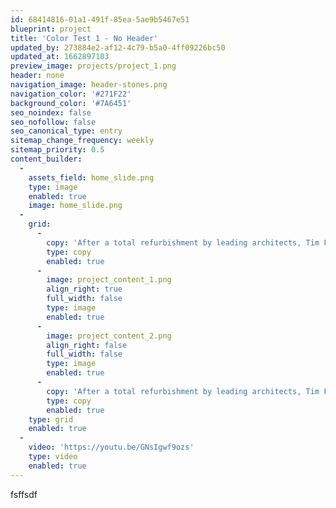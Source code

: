 ```yaml
---
id: 68414816-01a1-491f-85ea-5ae9b5467e51
blueprint: project
title: 'Color Test 1 - No Header'
updated_by: 273884e2-af12-4c79-b5a0-4ff09226bc50
updated_at: 1662897103
preview_image: projects/project_1.png
header: none
navigation_image: header-stones.png
navigation_color: '#271F22'
background_color: '#7A6451'
seo_noindex: false
seo_nofollow: false
seo_canonical_type: entry
sitemap_change_frequency: weekly
sitemap_priority: 0.5
content_builder:
  -
    assets_field: home_slide.png
    type: image
    enabled: true
    image: home_slide.png
  -
    grid:
      -
        copy: 'After a total refurbishment by leading architects, Tim Flynn architects, this 8-storey town house is arguably one of London’s finest residences. British stone was used throughout the house including each step and rise of the 169 step circular staircase. The main bathroom used the very rare Ball Eye Blue creating a sublime and restful space, whilst another had a basin carved from a solid block of Ashburton which was offset by a complementary stone floor and wall panels.'
        type: copy
        enabled: true
      -
        image: project_content_1.png
        align_right: true
        full_width: false
        type: image
        enabled: true
      -
        image: project_content_2.png
        align_right: false
        full_width: false
        type: image
        enabled: true
      -
        copy: 'After a total refurbishment by leading architects, Tim Flynn architects, this 8-storey town house is arguably one of London’s finest residences. British stone was used throughout the house including each step and rise of the 169 step circular staircase. The main bathroom used the very rare Ball Eye Blue creating a sublime and restful space, whilst another had a basin carved from a solid block of Ashburton which was offset by a complementary stone floor and wall panels.'
        type: copy
        enabled: true
    type: grid
    enabled: true
  -
    video: 'https://youtu.be/GNsIgwf9ozs'
    type: video
    enabled: true
---
```

fsffsdf
